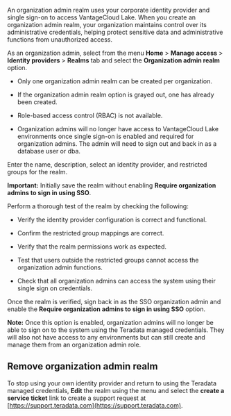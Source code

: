 An organization admin realm uses your corporate identity provider and single sign-on to access VantageCloud Lake. When you create an organization admin realm, your organization maintains control over its administrative credentials, helping protect sensitive data and administrative functions from unauthorized access.

As an organization admin, select from the menu **Home** > **Manage access** > **Identity providers** > **Realms** tab and select the **Organization admin realm** option.

-   Only one organization admin realm can be created per organization.


-   If the organization admin realm option is grayed out, one has already been created.


-   Role-based access control (RBAC) is not available.


-   Organization admins will no longer have access to VantageCloud Lake environments once single sign-on is enabled and required for organization admins. The admin will need to sign out and back in as a database user or dba.


Enter the name, description, select an identity provider, and restricted groups for the realm.

**Important:** Initially save the realm without enabling **Require organization admins to sign in using SSO**.

Perform a thorough test of the realm by checking the following:

-   Verify the identity provider configuration is correct and functional.


-   Confirm the restricted group mappings are correct.


-   Verify that the realm permissions work as expected.


-   Test that users outside the restricted groups cannot access the organization admin functions.


-   Check that all organization admins can access the system using their single sign on credentials.


Once the realm is verified, sign back in as the SSO organization admin and enable the **Require organization admins to sign in using SSO** option.

**Note:** Once this option is enabled, organization admins will no longer be able to sign on to the system using the Teradata managed credentials. They will also not have access to any environments but can still create and manage them from an organization admin role.

## Remove organization admin realm


To stop using your own identity provider and return to using the Teradata managed credentials, **Edit** the realm using the menu and select the **create a service ticket** link to create a support request at [https://support.teradata.com](https://support.teradata.com).

